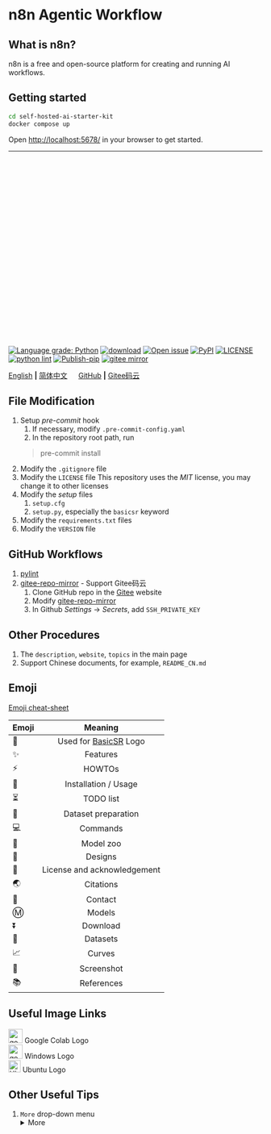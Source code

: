 # n8n Agentic Workflow  

## What is n8n?

n8n is a free and open-source platform for creating and running AI workflows.

## Getting started

```bash
cd self-hosted-ai-starter-kit
docker compose up
```

Open <http://localhost:5678/> in your browser to get started.

---
&nbsp;

&nbsp;

&nbsp;

&nbsp;

&nbsp;

&nbsp;

&nbsp;

&nbsp;

&nbsp;

&nbsp;

&nbsp;

&nbsp;

[![Language grade: Python](https://img.shields.io/lgtm/grade/python/g/xinntao/HandyView.svg?logo=lgtm&logoWidth=18)](https://lgtm.com/projects/g/xinntao/HandyView/context:python)
[![download](https://img.shields.io/github/downloads/xinntao/Real-ESRGAN/total.svg)](https://github.com/xinntao/Real-ESRGAN/releases)
[![Open issue](https://isitmaintained.com/badge/open/xinntao/basicsr.svg)](https://github.com/xinntao/basicsr/issues)
[![PyPI](https://img.shields.io/pypi/v/basicsr)](https://pypi.org/project/basicsr/)
[![LICENSE](https://img.shields.io/github/license/xinntao/basicsr.svg)](https://github.com/xinntao/BasicSR/blob/master/LICENSE/LICENSE)
[![python lint](https://github.com/xinntao/BasicSR/actions/workflows/pylint.yml/badge.svg)](https://github.com/xinntao/BasicSR/blob/master/.github/workflows/pylint.yml)
[![Publish-pip](https://github.com/xinntao/BasicSR/actions/workflows/publish-pip.yml/badge.svg)](https://github.com/xinntao/BasicSR/blob/master/.github/workflows/publish-pip.yml)
[![gitee mirror](https://github.com/xinntao/BasicSR/actions/workflows/gitee-mirror.yml/badge.svg)](https://github.com/xinntao/BasicSR/blob/master/.github/workflows/gitee-mirror.yml)

[English](README.md) **|** [简体中文](README_CN.md) &emsp; [GitHub](https://github.com/xinntao/ProjectTemplate-Python) **|** [Gitee码云](https://gitee.com/xinntao/ProjectTemplate-Python)

## File Modification

1. Setup *pre-commit* hook
    1. If necessary, modify `.pre-commit-config.yaml`
    1. In the repository root path, run
    > pre-commit install
1. Modify the `.gitignore` file
1. Modify the `LICENSE` file
    This repository uses the *MIT* license, you may change it to other licenses
1. Modify the *setup* files
    1. `setup.cfg`
    1. `setup.py`, especially the `basicsr` keyword
1. Modify the `requirements.txt` files
1. Modify the `VERSION` file

## GitHub Workflows

1. [pylint](./github/workflows/pylint.yml)
1. [gitee-repo-mirror](./github/workflow/gitee-repo-mirror.yml) - Support Gitee码云
    1. Clone GitHub repo in the [Gitee](https://gitee.com/) website
    1. Modify [gitee-repo-mirror](./github/workflow/gitee-repo-mirror.yml)
    1. In Github *Settings* -> *Secrets*, add `SSH_PRIVATE_KEY`

## Other Procedures

1. The `description`, `website`, `topics` in the main page
1. Support Chinese documents, for example, `README_CN.md`

## Emoji

[Emoji cheat-sheet](https://github.com/ikatyang/emoji-cheat-sheet)

| Emoji | Meaning |
| :---         |     :---:      |
| :rocket:   | Used for [BasicSR](https://github.com/xinntao/BasicSR) Logo |
| :sparkles: | Features |
| :zap: | HOWTOs |
| :wrench: | Installation / Usage |
| :hourglass_flowing_sand: | TODO list |
| :turtle: | Dataset preparation |
| :computer: | Commands |
| :european_castle: | Model zoo |
| :memo: | Designs |
| :scroll: | License and acknowledgement |
| :earth_asia: | Citations |
| :e-mail: | Contact |
| :m: | Models |
| :arrow_double_down: | Download |
| :file_folder: | Datasets |
| :chart_with_upwards_trend: | Curves|
| :eyes: | Screenshot |
| :books: |References |

## Useful Image Links

<img src="https://colab.research.google.com/assets/colab-badge.svg" height="28" alt="google colab logo">  Google Colab Logo <br>
<img src="https://upload.wikimedia.org/wikipedia/commons/8/8d/Windows_darkblue_2012.svg" height="28" alt="google colab logo">  Windows Logo <br>
<img src="https://upload.wikimedia.org/wikipedia/commons/3/3a/Logo-ubuntu_no%28r%29-black_orange-hex.svg" alt="Ubuntu" height="24">  Ubuntu Logo <br>

## Other Useful Tips

1. `More` drop-down menu
    <details>
    <summary>More</summary>
    <ul>
    <li>Nov 19, 2020. Set up ProjectTemplate-Python.</li>
    </ul>
    </details>
